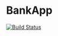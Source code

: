 # BankApp
[![Build Status](https://github.com/MatyasKloub/BankApp/actions/workflows/.NET.yml/badge.svg)](https://github.com/MatyasKloub/BankApp/actions/workflows/.NET.yml)
